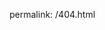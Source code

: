 permalink: /404.html
<!DOCTYPE html>
<html>
<head>
  <!--
    If you are serving your web app in a path other than the root, change the
    href value below to reflect the base path you are serving from.

    The path provided below has to start and end with a slash "/" in order for
    it to work correctly.

    For more details:
    * https://developer.mozilla.org/en-US/docs/Web/HTML/Element/base

    This is a placeholder for base href that will be replaced by the value of
    the `--base-href` argument provided to `flutter build`.
  -->
  <base href="/">

  <meta charset="UTF-8">
  <meta content="IE=Edge" http-equiv="X-UA-Compatible">
  <meta name="description" content="A new Flutter project.">

  <!-- iOS meta tags & icons -->
  <meta name="apple-mobile-web-app-capable" content="yes">
  <meta name="apple-mobile-web-app-status-bar-style" content="black">
  <meta name="apple-mobile-web-app-title" content="my_portfolio">
  <link rel="apple-touch-icon" href="icons/Icon-192.png">

  <!-- Favicon -->
  <link rel="icon" type="image/png" href="favicon.png"/>

  <title>my_portfolio</title>
  <link rel="manifest" href="manifest.json">

  <script>
    // The value below is injected by flutter build, do not touch.
    var serviceWorkerVersion = '1578932757';
  </script>
  <!-- This script adds the flutter initialization JS code -->
  <script src="flutter.js" defer></script>
</head>
<body>
  <script>
    window.addEventListener('load', function(ev) {
      // Download main.dart.js
      _flutter.loader.loadEntrypoint({
        serviceWorker: {
          serviceWorkerVersion: serviceWorkerVersion,
        }
      }).then(function(engineInitializer) {
        return engineInitializer.initializeEngine();
      }).then(function(appRunner) {
        return appRunner.runApp();
      });
    });
  </script>
  <script type="module">
    // Import the functions you need from the SDKs you need
import { initializeApp } from "firebase/app";
import { getAnalytics } from "firebase/analytics";
// TODO: Add SDKs for Firebase products that you want to use
// https://firebase.google.com/docs/web/setup#available-libraries

// Your web app's Firebase configuration
// For Firebase JS SDK v7.20.0 and later, measurementId is optional
const firebaseConfig = {
  apiKey: "AIzaSyCf8x9NWTZtRq-8_auraesl3NowTiqlz84",
  authDomain: "flutter-web-portfolio-81a4e.firebaseapp.com",
  projectId: "flutter-web-portfolio-81a4e",
  storageBucket: "flutter-web-portfolio-81a4e.appspot.com",
  messagingSenderId: "948813902887",
  appId: "1:948813902887:web:20977900323398d47f4a02",
  measurementId: "G-61GB2KEE20"
};

// Initialize Firebase
const app = initializeApp(firebaseConfig);
const analytics = getAnalytics(app);
  </script>
</body>
</html>
